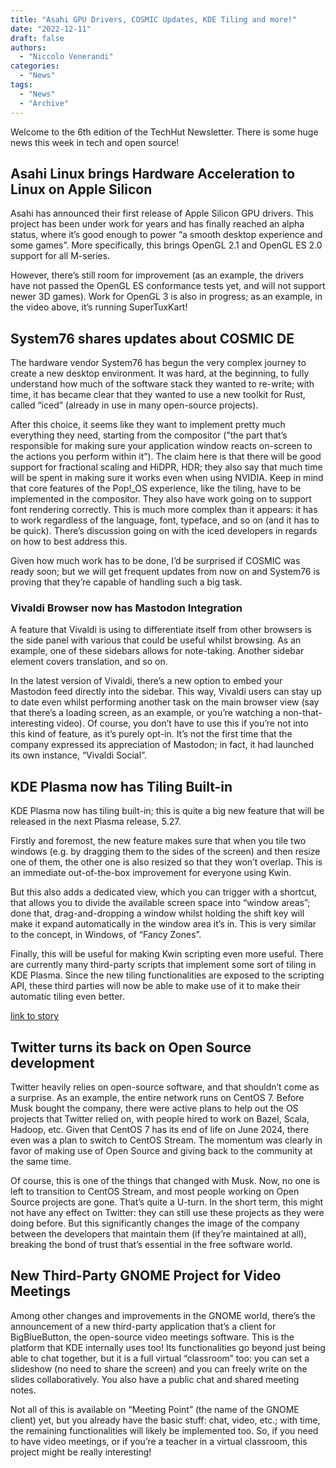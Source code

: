 ```yaml
---
title: "Asahi GPU Drivers, COSMIC Updates, KDE Tiling and more!"
date: "2022-12-11"
draft: false
authors:
  - "Niccolo Venerandi"
categories:
  - "News"
tags:
  - "News"
  - "Archive"
---
```


Welcome to the 6th edition of the TechHut Newsletter. There is some huge news this week in tech and open source!

## Asahi Linux brings Hardware Acceleration to Linux on Apple Silicon

Asahi has announced their first release of Apple Silicon GPU drivers. This project has been under work for years and has finally reached an alpha status, where it’s good enough to power “a smooth desktop experience and some games”. More specifically, this brings OpenGL 2.1 and OpenGL ES 2.0 support for all M-series.

However, there’s still room for improvement (as an example, the drivers have not passed the OpenGL ES conformance tests yet, and will not support newer 3D games). Work for OpenGL 3 is also in progress; as an example, in the video above, it’s running SuperTuxKart!

## System76 shares updates about COSMIC DE

The hardware vendor System76 has begun the very complex journey to create a new desktop environment. It was hard, at the beginning, to fully understand how much of the software stack they wanted to re-write; with time, it has became clear that they wanted to use a new toolkit for Rust, called “iced” (already in use in many open-source projects).

After this choice, it seems like they want to implement pretty much everything they need, starting from the compositor (”the part that’s responsible for making sure your application window reacts on-screen to the actions you perform within it”). The claim here is that there will be good support for fractional scaling and HiDPR, HDR; they also say that much time will be spent in making sure it works even when using NVIDIA. Keep in mind that core features of the Pop!\_OS experience, like the tiling, have to be implemented in the compositor. They also have work going on to support font rendering correctly. This is much more complex than it appears: it has to work regardless of the language, font, typeface, and so on (and it has to be quick). There’s discussion going on with the iced developers in regards on how to best address this.

Given how much work has to be done, I’d be surprised if COSMIC was ready soon; but we will get frequent updates from now on and System76 is proving that they’re capable of handling such a big task.

### Vivaldi Browser now has Mastodon Integration

A feature that Vivaldi is using to differentiate itself from other browsers is the side panel with various that could be useful whilst browsing. As an example, one of these sidebars allows for note-taking. Another sidebar element covers translation, and so on.

In the latest version of Vivaldi, there’s a new option to embed your Mastodon feed directly into the sidebar. This way, Vivaldi users can stay up to date even whilst performing another task on the main browser view (say that there’s a loading screen, as an example, or you’re watching a non-that-interesting video). Of course, you don’t have to use this if you’re not into this kind of feature, as it’s purely opt-in. It’s not the first time that the company expressed its appreciation of Mastodon; in fact, it had launched its own instance, “Vivaldi Social”.

## KDE Plasma now has Tiling Built-in

KDE Plasma now has tiling built-in; this is quite a big new feature that will be released in the next Plasma release, 5.27.

Firstly and foremost, the new feature makes sure that when you tile two windows (e.g. by dragging them to the sides of the screen) and then resize one of them, the other one is also resized so that they won’t overlap. This is an immediate out-of-the-box improvement for everyone using Kwin.

But this also adds a dedicated view, which you can trigger with a shortcut, that allows you to divide the available screen space into “window areas”; done that, drag-and-dropping a window whilst holding the shift key will make it expand automatically in the window area it’s in. This is very similar to the concept, in Windows, of “Fancy Zones”.

Finally, this will be useful for making Kwin scripting even more useful. There are currently many third-party scripts that implement some sort of tiling in KDE Plasma. Since the new tiling functionalities are exposed to the scripting API, these third parties will now be able to make use of it to make their automatic tiling even better.

[link to story](https://pointieststick.com/2022/12/02/this-week-in-kde-custom-tiling/)

## Twitter turns its back on Open Source development

Twitter heavily relies on open-source software, and that shouldn’t come as a surprise. As an example, the entire network runs on CentOS 7. Before Musk bought the company, there were active plans to help out the OS projects that Twitter relied on, with people hired to work on Bazel, Scala, Hadoop, etc. Given that CentOS 7 has its end of life on June 2024, there even was a plan to switch to CentOS Stream. The momentum was clearly in favor of making use of Open Source and giving back to the community at the same time.

Of course, this is one of the things that changed with Musk. Now, no one is left to transition to CentOS Stream, and most people working on Open Source projects are gone. That’s quite a U-turn. In the short term, this might not have any effect on Twitter: they can still use these projects as they were doing before. But this significantly changes the image of the company between the developers that maintain them (if they’re maintained at all), breaking the bond of trust that’s essential in the free software world.

## New Third-Party GNOME Project for Video Meetings

Among other changes and improvements in the GNOME world, there’s the announcement of a new third-party application that’s a client for BigBlueButton, the open-source video meetings software. This is the platform that KDE internally uses too! Its functionalities go beyond just being able to chat together, but it is a full virtual “classroom” too: you can set a slideshow (no need to share the screen) and you can freely write on the slides collaboratively. You also have a public chat and shared meeting notes.

Not all of this is available on “Meeting Point” (the name of the GNOME client) yet, but you already have the basic stuff: chat, video, etc.; with time, the remaining functionalities will likely be implemented too. So, if you need to have video meetings, or if you’re a teacher in a virtual classroom, this project might be really interesting!
